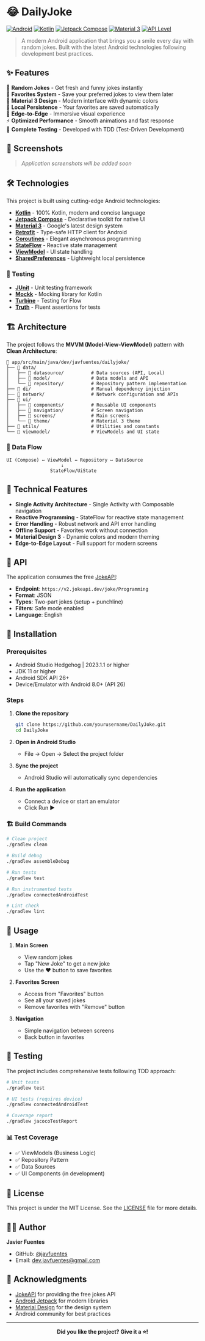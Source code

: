 # 😂 DailyJoke

[![Android](https://img.shields.io/badge/Platform-Android-brightgreen.svg)](https://android.com)
[![Kotlin](https://img.shields.io/badge/Language-Kotlin-purple.svg)](https://kotlinlang.org)
[![Jetpack Compose](https://img.shields.io/badge/UI-Jetpack%20Compose-blue.svg)](https://developer.android.com/jetpack/compose)
[![Material 3](https://img.shields.io/badge/Design-Material%203-orange.svg)](https://m3.material.io)
[![API Level](https://img.shields.io/badge/API-26%2B-yellow.svg)](https://developer.android.com/tools/releases/platforms)

> A modern Android application that brings you a smile every day with random jokes. Built with the latest Android technologies following development best practices.

## ✨ Features

🎯 **Random Jokes** - Get fresh and funny jokes instantly  
💖 **Favorites System** - Save your preferred jokes to view them later  
🎨 **Material 3 Design** - Modern interface with dynamic colors  
💾 **Local Persistence** - Your favorites are saved automatically  
🌟 **Edge-to-Edge** - Immersive visual experience  
⚡ **Optimized Performance** - Smooth animations and fast response  
🧪 **Complete Testing** - Developed with TDD (Test-Driven Development)

## 🚀 Screenshots

> *Application screenshots will be added soon*

## 🛠️ Technologies

This project is built using cutting-edge Android technologies:

- **[Kotlin](https://kotlinlang.org)** - 100% Kotlin, modern and concise language
- **[Jetpack Compose](https://developer.android.com/jetpack/compose)** - Declarative toolkit for native UI
- **[Material 3](https://m3.material.io)** - Google's latest design system
- **[Retrofit](https://square.github.io/retrofit/)** - Type-safe HTTP client for Android
- **[Coroutines](https://kotlinlang.org/docs/coroutines-overview.html)** - Elegant asynchronous programming
- **[StateFlow](https://kotlin.github.io/kotlinx.coroutines/kotlinx-coroutines-core/kotlinx.coroutines.flow/-state-flow/)** - Reactive state management
- **[ViewModel](https://developer.android.com/topic/libraries/architecture/viewmodel)** - UI state handling
- **[SharedPreferences](https://developer.android.com/reference/android/content/SharedPreferences)** - Lightweight local persistence

### 🧪 Testing

- **[JUnit](https://junit.org/)** - Unit testing framework
- **[Mockk](https://mockk.io/)** - Mocking library for Kotlin
- **[Turbine](https://github.com/cashapp/turbine)** - Testing for Flow
- **[Truth](https://truth.dev/)** - Fluent assertions for tests

## 🏗️ Architecture

The project follows the **MVVM (Model-View-ViewModel)** pattern with **Clean Architecture**:

```
📁 app/src/main/java/dev/javfuentes/dailyjoke/
├── 📁 data/
│   ├── 📁 datasource/          # Data sources (API, Local)
│   ├── 📁 model/               # Data models and API
│   └── 📁 repository/          # Repository pattern implementation
├── 📁 di/                      # Manual dependency injection
├── 📁 network/                 # Network configuration and APIs
├── 📁 ui/
│   ├── 📁 components/          # Reusable UI components
│   ├── 📁 navigation/          # Screen navigation
│   ├── 📁 screens/             # Main screens
│   └── 📁 theme/               # Material 3 theme
├── 📁 utils/                   # Utilities and constants
└── 📁 viewmodel/               # ViewModels and UI state
```

### 🔄 Data Flow

```
UI (Compose) ↔ ViewModel ↔ Repository ↔ DataSource
                    ↓
                StateFlow/UiState
```

## 📱 Technical Features

- **Single Activity Architecture** - Single Activity with Composable navigation
- **Reactive Programming** - StateFlow for reactive state management
- **Error Handling** - Robust network and API error handling
- **Offline Support** - Favorites work without connection
- **Material Design 3** - Dynamic colors and modern theming
- **Edge-to-Edge Layout** - Full support for modern screens

## 🎨 API

The application consumes the free [JokeAPI](https://jokeapi.dev/):

- **Endpoint**: `https://v2.jokeapi.dev/joke/Programming`
- **Format**: JSON
- **Types**: Two-part jokes (setup + punchline)
- **Filters**: Safe mode enabled
- **Language**: English

## 🚀 Installation

### Prerequisites

- Android Studio Hedgehog | 2023.1.1 or higher
- JDK 11 or higher
- Android SDK API 26+
- Device/Emulator with Android 8.0+ (API 26)

### Steps

1. **Clone the repository**
   ```bash
   git clone https://github.com/yourusername/DailyJoke.git
   cd DailyJoke
   ```

2. **Open in Android Studio**
   - File → Open → Select the project folder

3. **Sync the project**
   - Android Studio will automatically sync dependencies

4. **Run the application**
   - Connect a device or start an emulator
   - Click Run ▶️

### 🏗️ Build Commands

```bash
# Clean project
./gradlew clean

# Build debug
./gradlew assembleDebug

# Run tests
./gradlew test

# Run instrumented tests
./gradlew connectedAndroidTest

# Lint check
./gradlew lint
```

## 📖 Usage

1. **Main Screen**
   - View random jokes
   - Tap "New Joke" to get a new joke
   - Use the ❤️ button to save favorites

2. **Favorites Screen**
   - Access from "Favorites" button
   - See all your saved jokes
   - Remove favorites with "Remove" button

3. **Navigation**
   - Simple navigation between screens
   - Back button in favorites

## 🧪 Testing

The project includes comprehensive tests following TDD approach:

```bash
# Unit tests
./gradlew test

# UI tests (requires device)
./gradlew connectedAndroidTest

# Coverage report
./gradlew jacocoTestReport
```

### 📊 Test Coverage

- ✅ ViewModels (Business Logic)
- ✅ Repository Pattern
- ✅ Data Sources
- ✅ UI Components (in development)

## 📄 License

This project is under the MIT License. See the [LICENSE](LICENSE) file for more details.

## 👨‍💻 Author

**Javier Fuentes**
- GitHub: [@javfuentes](https://github.com/javfuentes)
- Email: dev.javfuentes@gmail.com

## 🙏 Acknowledgments

- [JokeAPI](https://jokeapi.dev/) for providing the free jokes API
- [Android Jetpack](https://developer.android.com/jetpack) for modern libraries
- [Material Design](https://material.io/) for the design system
- Android community for best practices

---

<div align="center">

**Did you like the project? Give it a ⭐!**

</div>